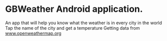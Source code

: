 # GBWeather Android application.
An app that will help you know what the weather is in every city in the world
Tap the name of the city and get a temperature
Getting data from www.openweathermap.org

